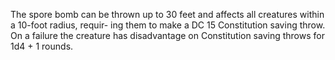 The spore bomb can be thrown up to 30 feet and affects all creatures within a 10-foot radius, requir- ing them to make a DC 15 Constitution saving throw. On a failure the creature has disadvantage on Constitution saving throws for 1d4 + 1 rounds.
